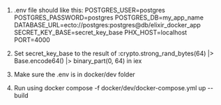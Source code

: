 1. .env file should like this:
    POSTGRES_USER=postgres
    POSTGRES_PASSWORD=postgres
    POSTGRES_DB=my_app_name
    DATABASE_URL=ecto://postgres:postgres@db/elixir_docker_app
    SECRET_KEY_BASE=secret_key_base
    PHX_HOST=localhost
    PORT=4000

2. Set secret_key_base to the result of :crypto.strong_rand_bytes(64) |> Base.encode64() |> binary_part(0, 64) in iex

3. Make sure the .env is in docker/dev folder

4. Run using docker compose -f docker/dev/docker-compose.yml up --build

